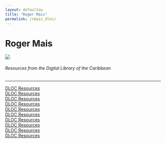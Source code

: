 ```yaml
---
layout: defaultau
title: "Roger Mais"
permalink: /rmais_dloc/
---
```

<!-- partial:index.partial.html -->
<div class="content">
    <h1>Roger Mais</h1>
    <div class="quote">
        <div><img src="https://pbs.twimg.com/media/DVcPHupUQAUWkW8.jpg" class="logo"></div>
    </div>
    <body>
    <h6>Resources from the Digital Library of the Caribbean</h6><hr> 
        <a href="https://www.dloc.com/UF00080046/00013/images/26" target="_blank">DLOC Resources</a><br>
        <a href="https://www.dloc.com/UF00080046/00022/images/135" target="_blank">DLOC Resources</a><br>
        <a href="https://www.dloc.com/AA00004572/00001/images/179" target="_blank">DLOC Resources</a><br>
        <a href="https://www.dloc.com/UF00080046/00022/images/91" target="_blank">DLOC Resources</a><br>
        <a href="https://www.dloc.com/UF00080046/00022/images/48" target="_blank">DLOC Resources</a><br>
        <a href="https://www.dloc.com/CA01300005/00001/images/122" target="_blank">DLOC Resources</a><br>
        <a href="https://www.dloc.com/AA00004572/00001/images/131" target="_blank">DLOC Resources</a><br>
        <a href="https://www.dloc.com/UF00072147/00133/images/5" target="_blank">DLOC Resources</a><br>
        <a href="https://www.dloc.com/UF00101459/00006/images/17" target="_blank">DLOC Resources</a><br>
        <a href="https://www.dloc.com/UF00080046/00010/images/67" target="_blank">DLOC Resources</a><br>
    </body> 
          </div>
  <!-- partial -->
<script src='https://cdnjs.cloudflare.com/ajax/libs/jquery/3.1.1/jquery.min.js'></script><script  src="{{ site.baseurl }}/assets/js/authorscript.js"></script>